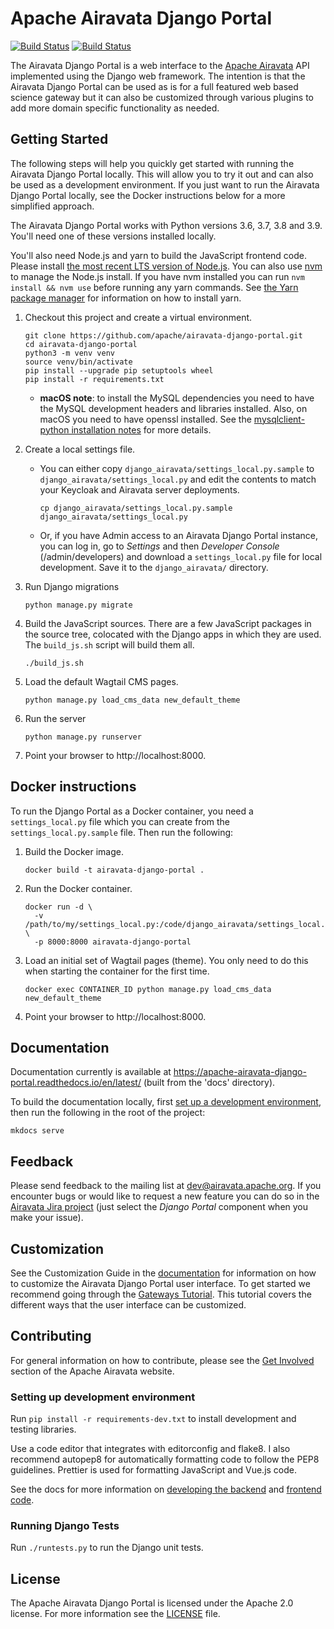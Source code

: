 # Apache Airavata Django Portal

[![Build Status](https://travis-ci.org/apache/airavata-django-portal.svg?branch=master)](https://travis-ci.org/apache/airavata-django-portal)
[![Build Status](https://readthedocs.org/projects/apache-airavata-django-portal/badge/?version=latest)](https://apache-airavata-django-portal.readthedocs.io/en/latest/?badge=latest)

The Airavata Django Portal is a web interface to the
[Apache Airavata](http://airavata.apache.org/) API implemented using the Django
web framework. The intention is that the Airavata Django Portal can be used as
is for a full featured web based science gateway but it can also be customized
through various plugins to add more domain specific functionality as needed.

## Getting Started

The following steps will help you quickly get started with running the Airavata
Django Portal locally. This will allow you to try it out and can also be used as
a development environment. If you just want to run the Airavata Django Portal
locally, see the Docker instructions below for a more simplified approach.

The Airavata Django Portal works with Python versions 3.6, 3.7, 3.8 and 3.9.
You'll need one of these versions installed locally.

You'll also need Node.js and yarn to build the JavaScript frontend code. Please
install
[the most recent LTS version of Node.js](https://nodejs.org/en/download/). You
can also use [nvm](https://github.com/nvm-sh/nvm) to manage the Node.js install.
If you have nvm installed you can run `nvm install && nvm use` before running
any yarn commands. See [the Yarn package manager](https://yarnpkg.com) for
information on how to install yarn.

1.  Checkout this project and create a virtual environment.

    ```
    git clone https://github.com/apache/airavata-django-portal.git
    cd airavata-django-portal
    python3 -m venv venv
    source venv/bin/activate
    pip install --upgrade pip setuptools wheel
    pip install -r requirements.txt
    ```

    - **macOS note**: to install the MySQL dependencies you need to have the
      MySQL development headers and libraries installed. Also, on macOS you need
      to have openssl installed. See the
      [mysqlclient-python installation notes](https://github.com/PyMySQL/mysqlclient-python#install)
      for more details.

2.  Create a local settings file.

    - You can either copy `django_airavata/settings_local.py.sample` to
      `django_airavata/settings_local.py` and edit the contents to match your
      Keycloak and Airavata server deployments.

      ```
      cp django_airavata/settings_local.py.sample django_airavata/settings_local.py
      ```

    - Or, if you have Admin access to an Airavata Django Portal instance, you
      can log in, go to _Settings_ and then _Developer Console_
      (/admin/developers) and download a `settings_local.py` file for local
      development. Save it to the `django_airavata/` directory.

3.  Run Django migrations

    ```
    python manage.py migrate
    ```

4.  Build the JavaScript sources. There are a few JavaScript packages in the
    source tree, colocated with the Django apps in which they are used. The
    `build_js.sh` script will build them all.

    ```
    ./build_js.sh
    ```

5.  Load the default Wagtail CMS pages.

    ```
    python manage.py load_cms_data new_default_theme
    ```

6.  Run the server

    ```
    python manage.py runserver
    ```

7.  Point your browser to http://localhost:8000.

## Docker instructions

To run the Django Portal as a Docker container, you need a `settings_local.py`
file which you can create from the `settings_local.py.sample` file. Then run the
following:

1. Build the Docker image.

   ```
   docker build -t airavata-django-portal .
   ```

2. Run the Docker container.

   ```
   docker run -d \
     -v /path/to/my/settings_local.py:/code/django_airavata/settings_local.py \
     -p 8000:8000 airavata-django-portal
   ```

3. Load an initial set of Wagtail pages (theme). You only need to do this when
   starting the container for the first time.

   ```
   docker exec CONTAINER_ID python manage.py load_cms_data new_default_theme
   ```

4. Point your browser to http://localhost:8000.

## Documentation

Documentation currently is available at
https://apache-airavata-django-portal.readthedocs.io/en/latest/ (built from the
'docs' directory).

To build the documentation locally, first
[set up a development environment](#setting-up-development-environment), then
run the following in the root of the project:

```
mkdocs serve
```

## Feedback

Please send feedback to the mailing list at <dev@airavata.apache.org>. If you
encounter bugs or would like to request a new feature you can do so in the
[Airavata Jira project](https://issues.apache.org/jira/projects/AIRAVATA) (just
select the _Django Portal_ component when you make your issue).

## Customization

See the Customization Guide in the
[documentation](https://apache-airavata-django-portal.readthedocs.io/en/latest/)
for information on how to customize the Airavata Django Portal user interface.
To get started we recommend going through the
[Gateways Tutorial](https://apache-airavata-django-portal.readthedocs.io/en/latest/tutorial/gateways_tutorial/).
This tutorial covers the different ways that the user interface can be
customized.

## Contributing

For general information on how to contribute, please see the
[Get Involved](http://airavata.apache.org/get-involved.html) section of the
Apache Airavata website.

### Setting up development environment

Run `pip install -r requirements-dev.txt` to install development and testing
libraries.

Use a code editor that integrates with editorconfig and flake8. I also recommend
autopep8 for automatically formatting code to follow the PEP8 guidelines.
Prettier is used for formatting JavaScript and Vue.js code.

See the docs for more information on
[developing the backend](./docs/dev/developing_backend.md) and
[frontend code](./docs/dev/developing_frontend.md).

### Running Django Tests

Run `./runtests.py` to run the Django unit tests.

## License

The Apache Airavata Django Portal is licensed under the Apache 2.0 license. For
more information see the [LICENSE](LICENSE) file.
